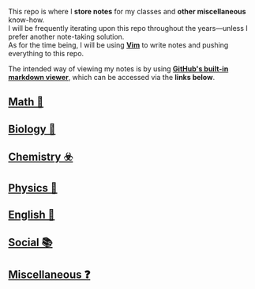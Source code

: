 This repo is where I **store notes** for my classes and **other miscellaneous** know-how.  
I will be frequently iterating upon this repo throughout the years—unless I prefer another note-taking solution.  
As for the time being, I will be using **[Vim](https://www.vim.org)** to write notes and pushing everything to this repo.

The intended way of viewing my notes is by using [**GitHub's built-in markdown viewer**](https://github.github.com/gfm/), which can be accessed via the **links below**.

## [Math 🔢](./math)  
## [Biology 🔬](./bio)  
## [Chemistry ☣️](./chem)  
## [Physics 🏃](./phys)  
## [English 💬](./eng)  
## [Social 📚](./social)  
## [Miscellaneous ❓](./misc)  
